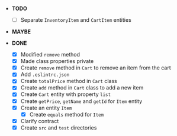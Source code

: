 - **TODO**
  - [ ] Separate `InventoryItem` and `CartItem` entities

- **MAYBE**

- **DONE**
  - [x] Modified `remove` method
  - [x] Made class properties private
  - [x] Create `remove` method in `Cart` to remove an item from the cart
  - [x] Add `.eslintrc.json` 
  - [x] Create `totalPrice` method in `Cart` class
  - [x] Create `add` method in `Cart` class to add a new item
  - [x] Create `Cart` entity with property `list`
  - [x] Create `getPrice`, `getName` and `getId` for `Item` entity
  - [x] Create an entity `Item`
    - [x] Create `equals` method for `Item`
  - [x] Clarify contract
  - [x] Create `src` and `test` directories
